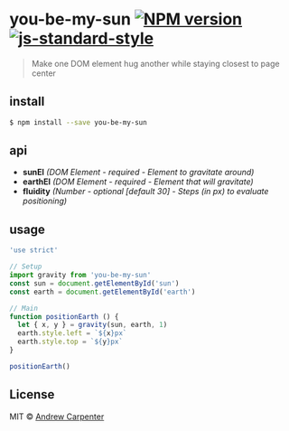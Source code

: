 # you-be-my-sun [![NPM version](https://badge.fury.io/js/you-be-my-sun.svg)](https://npmjs.org/package/you-be-my-sun)   [![js-standard-style](https://img.shields.io/badge/code%20style-standard-brightgreen.svg?style=flat)](https://github.com/feross/standard)

> Make one DOM element hug another while staying closest to page center

## install

```sh
$ npm install --save you-be-my-sun
```

## api
- **sunEl** *(DOM Element - required - Element to gravitate around)*
- **earthEl** *(DOM Element - required - Element that will gravitate)*
- **fluidity** *(Number - optional [default 30] - Steps (in px) to evaluate positioning)*

## usage

```js
'use strict'

// Setup
import gravity from 'you-be-my-sun'
const sun = document.getElementById('sun')
const earth = document.getElementById('earth')

// Main
function positionEarth () {
  let { x, y } = gravity(sun, earth, 1)
  earth.style.left = `${x}px`
  earth.style.top = `${y}px`
}

positionEarth()
```

## License

MIT © [Andrew Carpenter](https://github.com/doesdev)
